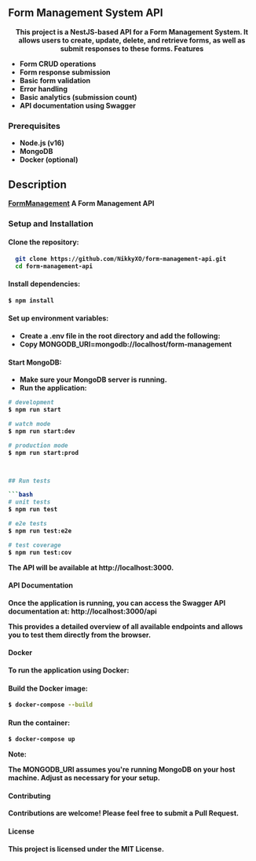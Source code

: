 
## Form Management System API
<p align="center"><b>This project is a NestJS-based API for a Form Management System. It allows users to create, update, delete, and retrieve forms, as well as submit responses to these forms.
Features<b></p>

 - Form CRUD operations
 - Form response submission
 - Basic form validation
 - Error handling
 - Basic analytics (submission count)
 - API documentation using Swagger

### Prerequisites

 - Node.js (v16)
 - MongoDB
 - Docker (optional)


## Description

[FormManagement](https://github.com/NikkyXO/form-management-api.git) A Form Management API

### Setup and Installation

#### Clone the repository:
```bash
  git clone https://github.com/NikkyXO/form-management-api.git
  cd form-management-api
```

#### Install dependencies:
```bash
$ npm install
``` 

#### Set up environment variables:
 - Create a .env file in the root directory and add the following:
 - Copy MONGODB_URI=mongodb://localhost/form-management

####  Start MongoDB:
 - Make sure your MongoDB server is running.
 - Run the application:
```bash
# development
$ npm run start

# watch mode
$ npm run start:dev

# production mode
$ npm run start:prod



## Run tests

```bash
# unit tests
$ npm run test

# e2e tests
$ npm run test:e2e

# test coverage
$ npm run test:cov
```





**The API will be available at http://localhost:3000.**

#### API Documentation
**Once the application is running, you can access the Swagger API documentation at: http://localhost:3000/api**
<p>
This provides a detailed overview of all available endpoints and allows you to test them directly from the browser.
</p>

#### Docker
To run the application using Docker:

####  Build the Docker image:
```bash
$ docker-compose --build
```

#### Run the container:
```bash
$ docker-compose up 
```


**Note:**
<p>The MONGODB_URI assumes you're running MongoDB on your host machine. Adjust as necessary for your setup.
</p>


#### Contributing
<p>Contributions are welcome! Please feel free to submit a Pull Request.</p>

#### License
This project is licensed under the MIT License.


